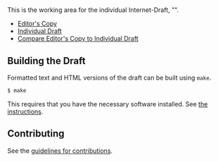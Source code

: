 # 

This is the working area for the individual Internet-Draft, "".

* [Editor's Copy](https://cdh4u.github.io/draft-ice-premature/#go.draft-holmberg-mmusic-ice-premature.html)
* [Individual Draft](https://tools.ietf.org/html/draft-holmberg-mmusic-ice-premature)
* [Compare Editor's Copy to Individual Draft](https://cdh4u.github.io/draft-ice-premature/#go.draft-holmberg-mmusic-ice-premature.diff)

## Building the Draft

Formatted text and HTML versions of the draft can be built using `make`.

```sh
$ make
```

This requires that you have the necessary software installed.  See
[the instructions](https://github.com/martinthomson/i-d-template/blob/master/doc/SETUP.md).


## Contributing

See the
[guidelines for contributions](https://github.com/cdh4u/draft-ice-premature/blob/master/CONTRIBUTING.md).
